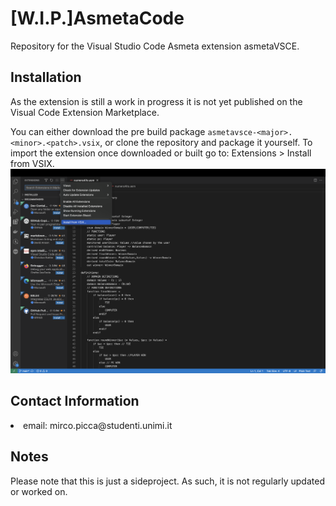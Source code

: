 # [W.I.P.]AsmetaCode
Repository for the Visual Studio Code Asmeta extension asmetaVSCE.

## Installation
As the extension is still a work in progress it is not yet published on the Visual Code Extension Marketplace.

You can either download the pre build package `asmetavsce-<major>.<minor>.<patch>.vsix`, or clone the repository and package it yourself.
To import the extension once downloaded or built go to: Extensions > Install from VSIX.
<img src="./Installation.png">


## Contact Information
<li> email: mirco.picca@studenti.unimi.it

## Notes
Please note that this is just a sideproject. As such, it is not regularly updated or worked on.